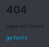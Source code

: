<title>404</title>
<meta name="viewport" content="width=device-width, initial-scale=1" />
<meta name="color-scheme" content="dark" />

# 404

page not found

[go home](/)

<style>
	html {
		margin: 100px;
		font-family: -apple-system, BlinkMacSystemFont, Segoe UI, Roboto,
			Oxygen, Ubuntu, Cantarell, Fira Sans, Droid Sans, Helvetica Neue,
			sans-serif;
		background: #36393f;
	}

	a {
		color: #00aff4;
		text-decoration: none;

		&:hover {
			text-decoration: underline;
		}
	}
</style>
